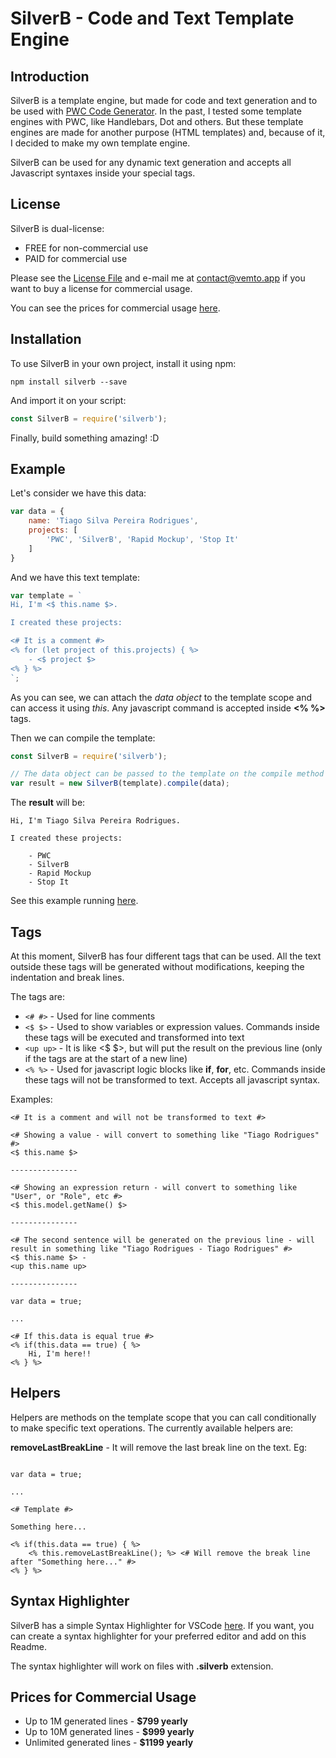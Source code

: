 # SilverB - Code and Text Template Engine

## Introduction

SilverB is a template engine, but made for code and text generation and to be used with [PWC Code Generator](https://github.com/pwc-code-generator/pwc). In the past, I tested some template engines with PWC, like Handlebars, Dot and others. But these template engines are made for another purpose (HTML templates) and, because of it, I decided to make my own template engine.

SilverB can be used for any dynamic text generation and accepts all Javascript syntaxes inside your special tags.

## License

SilverB is dual-license:

- FREE for non-commercial use
- PAID for commercial use

Please see the [License File](LICENSE.md) and e-mail me at <contact@vemto.app> if you want to buy a license for commercial usage. 

You can see the prices for commercial usage [here](prices.md).

## Installation

To use SilverB in your own project, install it using npm:

```
npm install silverb --save
```

And import it on your script:

```Javascript
const SilverB = require('silverb');

```

Finally, build something amazing! :D

## Example

Let's consider we have this data:

```Javascript
var data = {
    name: 'Tiago Silva Pereira Rodrigues',
    projects: [
        'PWC', 'SilverB', 'Rapid Mockup', 'Stop It'
    ]
}
```

And we have this text template:

```Javascript
var template = `
Hi, I'm <$ this.name $>.

I created these projects:

<# It is a comment #>
<% for (let project of this.projects) { %>
    - <$ project $>
<% } %>
`;
```

As you can see, we can attach the *data object* to the template scope and can access it using *this*. Any javascript command is accepted inside **<% %>** tags.

Then we can compile the template:

```Javascript
const SilverB = require('silverb');

// The data object can be passed to the template on the compile method
var result = new SilverB(template).compile(data); 

```

The **result** will be:

```
Hi, I'm Tiago Silva Pereira Rodrigues.

I created these projects:

    - PWC
    - SilverB
    - Rapid Mockup
    - Stop It
```

See this example running [here](https://runkit.com/embed/rg5rwen7nmdt).

## Tags

At this moment, SilverB has four different tags that can be used. All the text outside these tags will be generated without modifications, keeping the indentation and break lines.

The tags are:

- ```<# #>``` - Used for line comments
- ```<$ $>``` - Used to show variables or expression values. Commands inside these tags will be executed and transformed into text
- ```<up up>``` - It is like <$ $>, but will put the result on the previous line (only if the tags are at the start of a new line)
- ```<% %>``` - Used for javascript logic blocks like **if**, **for**, etc. Commands inside these tags will not be transformed to text. Accepts all javascript syntax.

Examples:

```
<# It is a comment and will not be transformed to text #>

<# Showing a value - will convert to something like "Tiago Rodrigues" #>
<$ this.name $>

---------------

<# Showing an expression return - will convert to something like "User", or "Role", etc #>
<$ this.model.getName() $>

---------------

<# The second sentence will be generated on the previous line - will result in something like "Tiago Rodrigues - Tiago Rodrigues" #>
<$ this.name $> -
<up this.name up>

---------------

var data = true;

...

<# If this.data is equal true #>
<% if(this.data == true) { %>
    Hi, I'm here!!
<% } %>

```

## Helpers

Helpers are methods on the template scope that you can call conditionally to make specific text operations. The currently available helpers are:

**removeLastBreakLine** - It will remove the last break line on the text. Eg:

```

var data = true;

...

<# Template #>

Something here...

<% if(this.data == true) { %>
    <% this.removeLastBreakLine(); %> <# Will remove the break line after "Something here..." #>
<% } %>
```

## Syntax Highlighter

SilverB has a simple Syntax Highlighter for VSCode [here](https://github.com/TiagoSilvaPereira/silverb_syntax_vscode). If you want, you can create a syntax highlighter for your preferred editor and add on this Readme.

The syntax highlighter will work on files with **.silverb** extension.

## Prices for Commercial Usage

- Up to 1M generated lines - **$799 yearly**
- Up to 10M generated lines - **$999 yearly**
- Unlimited generated lines - **$1199 yearly**